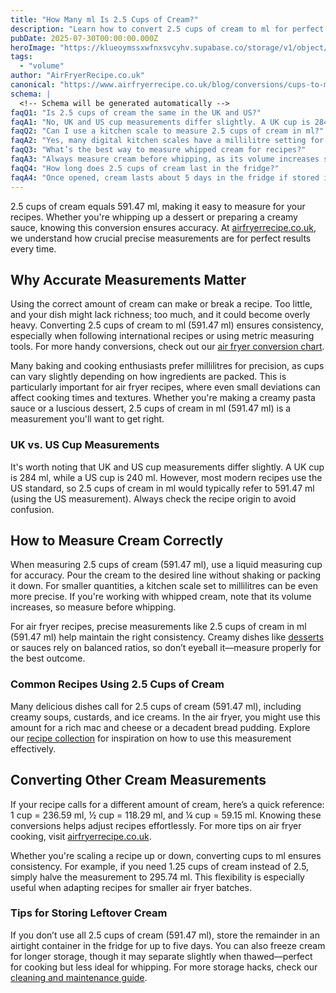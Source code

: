 ```yaml
---
title: "How Many ml Is 2.5 Cups of Cream?"
description: "Learn how to convert 2.5 cups of cream to ml for perfect baking and cooking every time. Get precise measurements in seconds!"
pubDate: 2025-07-30T00:00:00.000Z
heroImage: "https://klueoymssxwfnxsvcyhv.supabase.co/storage/v1/object/public/Shmucket/how-many-ml-is-2-5-cups-of-cream.webp"
tags:
  - "volume"
author: "AirFryerRecipe.co.uk"
canonical: "https://www.airfryerrecipe.co.uk/blog/conversions/cups-to-ml/how-many-ml-is-2-5-cups-of-cream"
schema: |
  <!-- Schema will be generated automatically -->
faqQ1: "Is 2.5 cups of cream the same in the UK and US?"
faqA1: "No, UK and US cup measurements differ slightly. A UK cup is 284 ml, while a US cup is 240 ml. For 2.5 cups of cream, this means 591.47 ml in the US and 710 ml in the UK. Most modern recipes use the US standard, so always check the recipe origin."
faqQ2: "Can I use a kitchen scale to measure 2.5 cups of cream in ml?"
faqA2: "Yes, many digital kitchen scales have a millilitre setting for liquids like cream. Simply set your scale to ml, place a container on it, and pour until you reach 591.47 ml (for 2.5 US cups). This method is often more accurate than using measuring cups."
faqQ3: "What’s the best way to measure whipped cream for recipes?"
faqA3: "Always measure cream before whipping, as its volume increases significantly once aerated. If your recipe calls for 2.5 cups of whipped cream, start with roughly 1.25 cups (295.74 ml) of liquid cream, then whip it to double the volume."
faqQ4: "How long does 2.5 cups of cream last in the fridge?"
faqA4: "Once opened, cream lasts about 5 days in the fridge if stored in an airtight container. For longer storage, freeze it in portions—though thawed cream is best used in cooking rather than whipping. Always check for off smells or curdling before use."
---
```

<p>2.5 cups of cream equals 591.47 ml, making it easy to measure for your recipes. Whether you're whipping up a dessert or preparing a creamy sauce, knowing this conversion ensures accuracy. At <a href=https://www.airfryerrecipe.co.uk>airfryerrecipe.co.uk</a>, we understand how crucial precise measurements are for perfect results every time.</p>

<h2>Why Accurate Measurements Matter</h2>  
<p>Using the correct amount of cream can make or break a recipe. Too little, and your dish might lack richness; too much, and it could become overly heavy. Converting 2.5 cups of cream to ml (591.47 ml) ensures consistency, especially when following international recipes or using metric measuring tools. For more handy conversions, check out our <a href=https://www.airfryerrecipe.co.uk/air-fryer-conversion-chart>air fryer conversion chart</a>.</p>  

<p>Many baking and cooking enthusiasts prefer millilitres for precision, as cups can vary slightly depending on how ingredients are packed. This is particularly important for air fryer recipes, where even small deviations can affect cooking times and textures. Whether you're making a creamy pasta sauce or a luscious dessert, 2.5 cups of cream in ml (591.47 ml) is a measurement you'll want to get right.</p>  

<h3>UK vs. US Cup Measurements</h3>  
<p>It's worth noting that UK and US cup measurements differ slightly. A UK cup is 284 ml, while a US cup is 240 ml. However, most modern recipes use the US standard, so 2.5 cups of cream in ml would typically refer to 591.47 ml (using the US measurement). Always check the recipe origin to avoid confusion.</p>  

<h2>How to Measure Cream Correctly</h2>  
<p>When measuring 2.5 cups of cream (591.47 ml), use a liquid measuring cup for accuracy. Pour the cream to the desired line without shaking or packing it down. For smaller quantities, a kitchen scale set to millilitres can be even more precise. If you're working with whipped cream, note that its volume increases, so measure before whipping.</p>  

<p>For air fryer recipes, precise measurements like 2.5 cups of cream in ml (591.47 ml) help maintain the right consistency. Creamy dishes like <a href=https://www.airfryerrecipe.co.uk/recipe-category/dessert>desserts</a> or sauces rely on balanced ratios, so don’t eyeball it—measure properly for the best outcome.</p>  

<h3>Common Recipes Using 2.5 Cups of Cream</h3>  
<p>Many delicious dishes call for 2.5 cups of cream (591.47 ml), including creamy soups, custards, and ice creams. In the air fryer, you might use this amount for a rich mac and cheese or a decadent bread pudding. Explore our <a href=https://www.airfryerrecipe.co.uk/recipes>recipe collection</a> for inspiration on how to use this measurement effectively.</p>  

<h2>Converting Other Cream Measurements</h2>  
<p>If your recipe calls for a different amount of cream, here’s a quick reference: 1 cup = 236.59 ml, ½ cup = 118.29 ml, and ¼ cup = 59.15 ml. Knowing these conversions helps adjust recipes effortlessly. For more tips on air fryer cooking, visit <a href=https://www.airfryerrecipe.co.uk>airfryerrecipe.co.uk</a>.</p>  

<p>Whether you're scaling a recipe up or down, converting cups to ml ensures consistency. For example, if you need 1.25 cups of cream instead of 2.5, simply halve the measurement to 295.74 ml. This flexibility is especially useful when adapting recipes for smaller air fryer batches.</p>  

<h3>Tips for Storing Leftover Cream</h3>  
<p>If you don’t use all 2.5 cups of cream (591.47 ml), store the remainder in an airtight container in the fridge for up to five days. You can also freeze cream for longer storage, though it may separate slightly when thawed—perfect for cooking but less ideal for whipping. For more storage hacks, check our <a href=https://www.airfryerrecipe.co.uk/air-fryer-cleaner>cleaning and maintenance guide</a>.</p>

